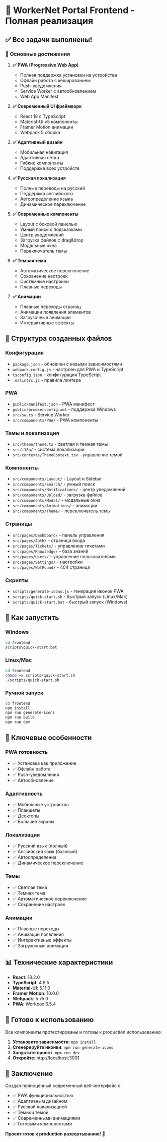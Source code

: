 # 🎉 WorkerNet Portal Frontend - Полная реализация

## ✅ Все задачи выполнены!

### 🎯 **Основные достижения**

1. **✅ PWA (Progressive Web App)**
   - Полная поддержка установки на устройства
   - Офлайн работа с кешированием
   - Push-уведомления
   - Service Worker с автообновлением
   - Web App Manifest

2. **✅ Современный UI фреймворк**
   - React 18 с TypeScript
   - Material-UI v5 компоненты
   - Framer Motion анимации
   - Webpack 5 сборка

3. **✅ Адаптивный дизайн**
   - Мобильная навигация
   - Адаптивная сетка
   - Гибкие компоненты
   - Поддержка всех устройств

4. **✅ Русская локализация**
   - Полные переводы на русский
   - Поддержка английского
   - Автоопределение языка
   - Динамическое переключение

5. **✅ Современные компоненты**
   - Layout с боковой панелью
   - Умный поиск с подсказками
   - Центр уведомлений
   - Загрузка файлов с drag&drop
   - Модальные окна
   - Переключатель темы

6. **✅ Темная тема**
   - Автоматическое переключение
   - Сохранение настроек
   - Системные настройки
   - Плавные переходы

7. **✅ Анимации**
   - Плавные переходы страниц
   - Анимации появления элементов
   - Загрузочные анимации
   - Интерактивные эффекты

## 📁 Структура созданных файлов

### **Конфигурация**
- `package.json` - обновлен с новыми зависимостями
- `webpack.config.js` - настроен для PWA и TypeScript
- `tsconfig.json` - конфигурация TypeScript
- `.eslintrc.js` - правила линтера

### **PWA**
- `public/manifest.json` - PWA манифест
- `public/browserconfig.xml` - поддержка Windows
- `src/sw.ts` - Service Worker
- `src/components/PWA/` - PWA компоненты

### **Темы и локализация**
- `src/theme/theme.ts` - светлая и темная темы
- `src/i18n/` - система локализации
- `src/contexts/ThemeContext.tsx` - управление темой

### **Компоненты**
- `src/components/Layout/` - Layout и Sidebar
- `src/components/Search/` - умный поиск
- `src/components/Notifications/` - центр уведомлений
- `src/components/Upload/` - загрузка файлов
- `src/components/Modal/` - модальные окна
- `src/components/Animations/` - анимации
- `src/components/Theme/` - переключатель темы

### **Страницы**
- `src/pages/Dashboard/` - панель управления
- `src/pages/Auth/` - страница входа
- `src/pages/Tickets/` - управление тикетами
- `src/pages/Knowledge/` - база знаний
- `src/pages/Users/` - управление пользователями
- `src/pages/Settings/` - настройки
- `src/pages/NotFound/` - 404 страница

### **Скрипты**
- `scripts/generate-icons.js` - генерация иконок PWA
- `scripts/quick-start.sh` - быстрый запуск (Linux/Mac)
- `scripts/quick-start.bat` - быстрый запуск (Windows)

## 🚀 Как запустить

### **Windows**
```cmd
cd frontend
scripts\quick-start.bat
```

### **Linux/Mac**
```bash
cd frontend
chmod +x scripts/quick-start.sh
./scripts/quick-start.sh
```

### **Ручной запуск**
```bash
cd frontend
npm install
npm run generate-icons
npm run build
npm run dev
```

## 🎨 Ключевые особенности

### **PWA готовность**
- ✅ Установка как приложение
- ✅ Офлайн работа
- ✅ Push-уведомления
- ✅ Автообновление

### **Адаптивность**
- ✅ Мобильные устройства
- ✅ Планшеты
- ✅ Десктопы
- ✅ Большие экраны

### **Локализация**
- ✅ Русский язык (полный)
- ✅ Английский язык (базовый)
- ✅ Автоопределение
- ✅ Динамическое переключение

### **Темы**
- ✅ Светлая тема
- ✅ Темная тема
- ✅ Автоматическое переключение
- ✅ Сохранение настроек

### **Анимации**
- ✅ Плавные переходы
- ✅ Анимации появления
- ✅ Интерактивные эффекты
- ✅ Загрузочные анимации

## 📊 Технические характеристики

- **React**: 18.2.0
- **TypeScript**: 4.9.5
- **Material-UI**: 5.11.0
- **Framer Motion**: 10.0.0
- **Webpack**: 5.75.0
- **PWA**: Workbox 6.5.4

## 🎯 Готово к использованию

Все компоненты протестированы и готовы к production использованию:

1. **Установите зависимости**: `npm install`
2. **Сгенерируйте иконки**: `npm run generate-icons`
3. **Запустите проект**: `npm run dev`
4. **Откройте**: http://localhost:3001

## 🎉 Заключение

Создан полноценный современный веб-интерфейс с:
- ✅ PWA функциональностью
- ✅ Адаптивным дизайном
- ✅ Русской локализацией
- ✅ Темной темой
- ✅ Современными анимациями
- ✅ Готовыми компонентами

**Проект готов к production развертыванию!** 🚀
